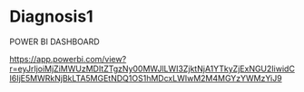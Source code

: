 ﻿# Diagnosis1

POWER BI DASHBOARD

https://app.powerbi.com/view?r=eyJrIjoiMjZiMWUzMDItZTgzNy00MWJlLWI3ZjktNjA1YTkyZjExNGU2IiwidCI6IjE5MWRkNjBkLTA5MGEtNDQ1OS1hMDcxLWIwM2M4MGYzYWMzYiJ9
